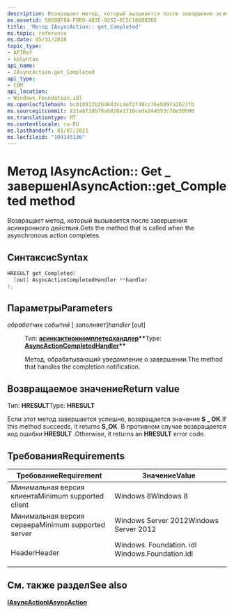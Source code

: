 ```yaml
---
description: Возвращает метод, который вызывается после завершения асинхронного действия.
ms.assetid: 5050BF84-F9E0-4B3E-9252-6C5C1060826E
title: 'Метод IAsyncAction:: get_Completed'
ms.topic: reference
ms.date: 05/31/2018
topic_type:
- APIRef
- kbSyntax
api_name:
- IAsyncAction.get_Completed
api_type:
- COM
api_location:
- Windows.Foundation.idl
ms.openlocfilehash: bc018912b2b4643cc4ef2f48cc76eb997a2627fb
ms.sourcegitcommit: 831e8f3db78ab820e1710cede244553c70e50500
ms.translationtype: MT
ms.contentlocale: ru-RU
ms.lasthandoff: 01/07/2021
ms.locfileid: "104145136"
---
```

# <a name="iasyncactionget_completed-method"></a><span data-ttu-id="14f4f-103">Метод IAsyncAction:: Get \_ завершен</span><span class="sxs-lookup"><span data-stu-id="14f4f-103">IAsyncAction::get\_Completed method</span></span>

<span data-ttu-id="14f4f-104">Возвращает метод, который вызывается после завершения асинхронного действия.</span><span class="sxs-lookup"><span data-stu-id="14f4f-104">Gets the method that is called when the asynchronous action completes.</span></span>

## <a name="syntax"></a><span data-ttu-id="14f4f-105">Синтаксис</span><span class="sxs-lookup"><span data-stu-id="14f4f-105">Syntax</span></span>


```C++
HRESULT get_Completed(
  [out] AsyncActionCompletedHandler **handler
);
```



## <a name="parameters"></a><span data-ttu-id="14f4f-106">Параметры</span><span class="sxs-lookup"><span data-stu-id="14f4f-106">Parameters</span></span>

<dl> <dt>

<span data-ttu-id="14f4f-107">*обработчик событий* \[ заполняет\]</span><span class="sxs-lookup"><span data-stu-id="14f4f-107">*handler* \[out\]</span></span>
</dt> <dd>

<span data-ttu-id="14f4f-108">Тип: **[ **асинкактионкомплетедхандлер**](asyncactioncompletedhandler.md)\*\***</span><span class="sxs-lookup"><span data-stu-id="14f4f-108">Type: **[**AsyncActionCompletedHandler**](asyncactioncompletedhandler.md)\*\***</span></span>

<span data-ttu-id="14f4f-109">Метод, обрабатывающий уведомление о завершении.</span><span class="sxs-lookup"><span data-stu-id="14f4f-109">The method that handles the completion notification.</span></span>

</dd> </dl>

## <a name="return-value"></a><span data-ttu-id="14f4f-110">Возвращаемое значение</span><span class="sxs-lookup"><span data-stu-id="14f4f-110">Return value</span></span>

<span data-ttu-id="14f4f-111">Тип: **HRESULT**</span><span class="sxs-lookup"><span data-stu-id="14f4f-111">Type: **HRESULT**</span></span>

<span data-ttu-id="14f4f-112">Если этот метод завершается успешно, возвращается значение **S \_ ОК**.</span><span class="sxs-lookup"><span data-stu-id="14f4f-112">If this method succeeds, it returns **S\_OK**.</span></span> <span data-ttu-id="14f4f-113">В противном случае возвращается код ошибки **HRESULT** .</span><span class="sxs-lookup"><span data-stu-id="14f4f-113">Otherwise, it returns an **HRESULT** error code.</span></span>

## <a name="requirements"></a><span data-ttu-id="14f4f-114">Требования</span><span class="sxs-lookup"><span data-stu-id="14f4f-114">Requirements</span></span>



| <span data-ttu-id="14f4f-115">Требование</span><span class="sxs-lookup"><span data-stu-id="14f4f-115">Requirement</span></span> | <span data-ttu-id="14f4f-116">Значение</span><span class="sxs-lookup"><span data-stu-id="14f4f-116">Value</span></span> |
|-------------------------------------|---------------------------------------------------------------------------------------------------|
| <span data-ttu-id="14f4f-117">Минимальная версия клиента</span><span class="sxs-lookup"><span data-stu-id="14f4f-117">Minimum supported client</span></span><br/> | <span data-ttu-id="14f4f-118">Windows 8</span><span class="sxs-lookup"><span data-stu-id="14f4f-118">Windows 8</span></span><br/>                                                                              |
| <span data-ttu-id="14f4f-119">Минимальная версия сервера</span><span class="sxs-lookup"><span data-stu-id="14f4f-119">Minimum supported server</span></span><br/> | <span data-ttu-id="14f4f-120">Windows Server 2012</span><span class="sxs-lookup"><span data-stu-id="14f4f-120">Windows Server 2012</span></span><br/>                                                                    |
| <span data-ttu-id="14f4f-121">Header</span><span class="sxs-lookup"><span data-stu-id="14f4f-121">Header</span></span><br/>                   | <dl> <span data-ttu-id="14f4f-122"><dt>Windows. Foundation. idl</dt></span><span class="sxs-lookup"><span data-stu-id="14f4f-122"><dt>Windows.Foundation.idl</dt></span></span> </dl> |



## <a name="see-also"></a><span data-ttu-id="14f4f-123">См. также раздел</span><span class="sxs-lookup"><span data-stu-id="14f4f-123">See also</span></span>

<dl> <dt>

[<span data-ttu-id="14f4f-124">**IAsyncAction**</span><span class="sxs-lookup"><span data-stu-id="14f4f-124">**IAsyncAction**</span></span>](/windows/win32/api/windows.foundation/nn-windows-foundation-iasyncaction)
</dt> </dl>

 

 
